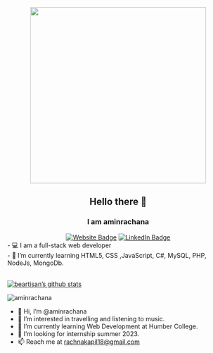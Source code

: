 <div id="header" align="center">
  <img src="https://media.giphy.com/media/L1R1tvI9svkIWwpVYr/giphy.gif" width="400"/>
  
  ## Hello there 👋
  
  ### I am aminrachana
  <div id="badges">
    <a href="http://aminrachana.epizy.com/RachanaAmin_CMS/" target="_blank">
      <img src="https://custom-icon-badges.demolab.com/badge/aminrachana-LaunchSite-blue.svg?logo=beartisan" alt="Website Badge"/></a>
    <a href="https://www.linkedin.com/in/rachana-amin-a5161424b/" target="_blank">
      <img src="https://img.shields.io/badge/LinkedIn-blue?style=for-the-badge&logo=linkedin&logoColor=white" alt="LinkedIn Badge"/>
    </a>
  </div>
 
  
</div>

<div class="container">
  <div class="about">
  - 💻 I am a full-stack web developer
  <br />
  - 🌱 I’m currently learning HTML5, CSS ,JavaScript, C#, MySQL, PHP, NodeJs, MongoDb.
 </div>
</div>

<br />

<div>
  
  [![beartisan’s github stats](https://github-readme-stats.vercel.app/api?username=beartisan&show_icons=true&line_height=21&show_icons=true&theme=vue&count_private=true)](https://github.com/beartisan)
  

<img align="center" src="https://github-readme-streak-stats.herokuapp.com/?user=aminrachana&" alt="aminrachana" />

  
 </div>
   
<!-- ### Front-End
  
  <i class="devicon-nodejs-plain" aria-label="node"> </i>
  <i class="devicon-mongodb-plain" aria-label="mongodb"> </i>

</div> -->
<!--
**beartisan/beartisan** is a ✨ _special_ ✨ repository because its `README.md` (this file) appears on your GitHub profile.

Here are some ideas to get you started:

- 🔭 I’m currently working on ...
- 🌱 I’m currently learning ...
- 👯 I’m looking to collaborate on ...
- 🤔 I’m looking for help with ...
- 💬 Ask me about ...
- 📫 How to reach me: ...
- 😄 Pronouns: ...
- ⚡ Fun fact: ...
-->


- 👋 Hi, I’m @aminrachana
- 👀 I’m interested in travelling and listening to music.
- 🌱 I’m currently learning Web Development at Humber College.
- 💞️ I’m looking for internship summer 2023.
- 📫 Reach me at rachnakapil18@gmail.com

<!---
aminrachana/aminrachana is a ✨ special ✨ repository because its `README.md` (this file) appears on your GitHub profile.
You can click the Preview link to take a look at your changes.
--->
